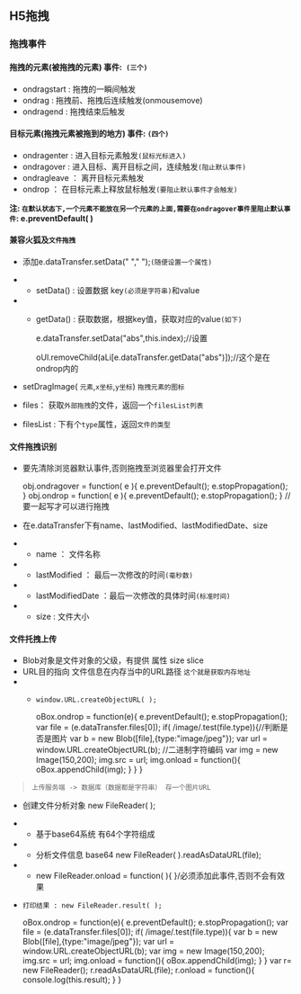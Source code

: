 ## H5拖拽
### 拖拽事件
#### 拖拽的元素(被拖拽的元素) 事件:` (三个)`
- ondragstart : 拖拽的一瞬间触发
- ondrag : 拖拽前、拖拽后连续触发(onmousemove)
- ondragend : 拖拽结束后触发

#### 目标元素(拖拽元素被拖到的地方) 事件: `(四个)`
- ondragenter : 进入目标元素触发`(鼠标光标进入)`
- ondragover : 进入目标、离开目标之间，连续触发`(阻止默认事件)`
- ondragleave ： 离开目标元素触发
- ondrop ： 在目标元素上释放鼠标触发`(要阻止默认事件才会触发)`

**注: `在默认状态下,一个元素不能放在另一个元素的上面,需要在ondragover事件里阻止默认事件`: e.preventDefault( )**
#### 兼容火狐及`文件拖拽`
- 添加e.dataTransfer.setData(" "," ");`(随便设置一个属性)`
- - setData() : 	设置数据 key`(必须是字符串)`和value
- - getData() : 	获取数据，根据key值，获取对应的value`(如下)`

    e.dataTransfer.setData("abs",this.index);//设置
    
    oUl.removeChild(aLi[e.dataTransfer.getData("abs")]);//这个是在ondrop内的

- setDragImage( `元素`,`x坐标`,`y坐标`) `拖拽元素的图标`
- files： 		获取`外部拖拽`的文件，返回一个`filesList列表`
- filesList : 下有个`type`属性，返回`文件的类型`

#### 文件拖拽识别
- 要先清除浏览器默认事件,否则拖拽至浏览器里会打开文件

     obj.ondragover = function( e ){
	     e.preventDefault();
         e.stopPropagation();
     }
     obj.ondrop = function( e ){
	     e.preventDefault();
         e.stopPropagation();
     }
     //要一起写才可以进行拖拽

- 在e.dataTransfer下有name、lastModified、lastModifiedDate、size
- - name ： 文件名称
- - lastModified ： 最后一次修改的时间`(毫秒数)`
- - lastModifiedDate ：最后一次修改的具体时间`(标准时间)`
- - size : 文件大小    

#### 文件托拽上传
- Blob对象是文件对象的父级，有提供 属性 size slice
- URL目的指向 文件信息在内存当中的URL路径   `这个就是获取内存地址`
- - `window.URL.createObjectURL( ); `

    oBox.ondrop = function(e){
          e.preventDefault();
          e.stopPropagation();
          var file = (e.dataTransfer.files[0]);
          if( /image/.test(file.type)){//判断是否是图片
              var b = new Blob([file],{type:"image/jpeg"});
              var url = window.URL.createObjectURL(b);
              //二进制字符编码
              var img = new Image(150,200);
              img.src = url;
              img.onload = function(){
                  oBox.appendChild(img);
              }
          }
      }

> `上传服务端 -> 数据库（数据都是字符串） 存一个图片URL`


- 创建文件分析对象      new FileReader( );
- - 基于base64系统        有64个字符组成
- - 分析文件信息 base64    new FileReader( ).readAsDataURL(file);
- - new FileReader.onload = function( ){ }/必须添加此事件,否则不会有效
果
- `打印结果 : new FileReader.result( );`

    oBox.ondrop = function(e){
           e.preventDefault();
           e.stopPropagation();
           var file = (e.dataTransfer.files[0]);
           if( /image/.test(file.type)){
               var b = new Blob([file],{type:"image/jpeg"});
               var url = window.URL.createObjectURL(b);
               var img = new Image(150,200);
               img.src = url;
               img.onload = function(){
                   oBox.appendChild(img);
               }
           }
           var r= new FileReader();
           r.readAsDataURL(file);
           r.onload = function(){
               console.log(this.result);
           }
       }

